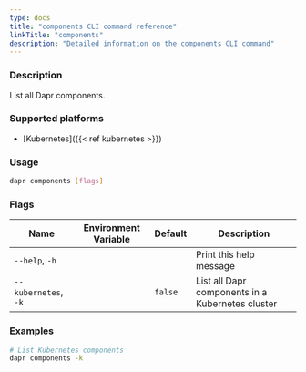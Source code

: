 ```yaml
---
type: docs
title: "components CLI command reference"
linkTitle: "components"
description: "Detailed information on the components CLI command"
---
```


### Description

List all Dapr components.

### Supported platforms

- [Kubernetes]({{< ref kubernetes >}})

### Usage

```bash
dapr components [flags]
```

### Flags

| Name                 | Environment Variable | Default | Description                                      |
| -------------------- | -------------------- | ------- | ------------------------------------------------ |
| `--help`, `-h`       |                      |         | Print this help message                          |
| `--kubernetes`, `-k` |                      | `false` | List all Dapr components in a Kubernetes cluster |

### Examples

```bash
# List Kubernetes components
dapr components -k
```
